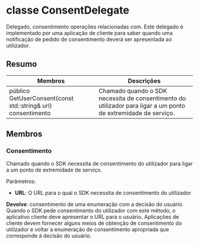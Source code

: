 # <a name="class-consentdelegate"></a>classe ConsentDelegate 
Delegado, consentimento operações relacionadas com.
Este delegado é implementado por uma aplicação de cliente para saber quando uma notificação de pedido de consentimento deverá ser apresentada ao utilizador.
  
## <a name="summary"></a>Resumo
 Membros                        | Descrições                                
--------------------------------|---------------------------------------------
 público GetUserConsent(const std::string& url) consentimento  |  Chamado quando o SDK necessita de consentimento do utilizador para ligar a um ponto de extremidade de serviço.
  
## <a name="members"></a>Membros
  
### <a name="consent"></a>Consentimento
Chamado quando o SDK necessita de consentimento do utilizador para ligar a um ponto de extremidade de serviço.

Parâmetros:  
* **URL**: O URL para o qual o SDK necessita de consentimento do utilizador



  
**Devolve**: consentimento de uma enumeração com a decisão do usuário.
Quando o SDK pede consentimento do utilizador com este método, o aplicativo cliente deve apresentar o URL para o usuário. Aplicações de cliente devem fornecer alguns meios de obtenção de consentimento do utilizador e voltar a enumeração de consentimento apropriada que corresponde à decisão do usuário.